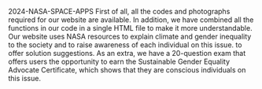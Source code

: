 2024-NASA-SPACE-APPS
First of all, all the codes and photographs required for our website are available. In addition, we have combined all the functions in our code in a single HTML file to make it more understandable. 
Our website uses NASA resources to explain climate and gender inequality to the society and to raise awareness of each individual on this issue. to offer solution suggestions.
As an extra, we have a 20-question exam that offers users the opportunity to earn the Sustainable Gender Equality Advocate Certificate, which shows that they are conscious individuals on this issue.
